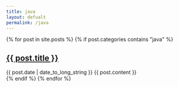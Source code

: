 ```yaml
---
title: java
layout: defualt
permalink: /java
---
```


{% for post in site.posts %}
{% if post.categories contains "java" %}
  <article>
    <h2>
      <a href="{{ post.url }}">
        {{ post.title }}
      </a>
    </h2>
    <time datetime="{{ post.date | date: "%Y-%m-%d" }}">{{ post.date | date_to_long_string }}</time>
    {{ post.content }}
  </article>
{% endif %}
{% endfor %}